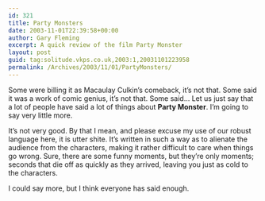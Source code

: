 ```yaml
---
id: 321
title: Party Monsters
date: 2003-11-01T22:39:58+00:00
author: Gary Fleming
excerpt: A quick review of the film Party Monster
layout: post
guid: tag:solitude.vkps.co.uk,2003:1,20031101223958
permalink: /Archives/2003/11/01/PartyMonsters/
---
```

Some were billing it as Macaulay Culkin&#8217;s comeback, it&#8217;s not that. Some said it was a work of comic genius, it&#8217;s not that. Some said&#8230; Let us just say that a lot of people have said a lot of things about **Party Monster**. I&#8217;m going to say very little more.

It&#8217;s not very good. By that I mean, and please excuse my use of our robust language here, it is utter shite. It&#8217;s written in such a way as to alienate the audience from the characters, making it rather difficult to care when things go wrong. Sure, there are some funny moments, but they&#8217;re only moments; seconds that die off as quickly as they arrived, leaving you just as cold to the characters.

I could say more, but I think everyone has said enough.